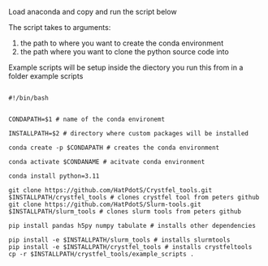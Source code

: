 Load anaconda and copy and run the script below

The script takes to arguments:

1. the path to where you want to create the conda environment
2. the path where you want to clone the python source code into

Example scripts will be setup inside the diectory you run this from in a folder example scripts

```

#!/bin/bash


CONDAPATH=$1 # name of the conda environemt

INSTALLPATH=$2 # directory where custom packages will be installed

conda create -p $CONDAPATH # creates the conda environment

conda activate $CONDANAME # acitvate conda environment

conda install python=3.11

git clone https://github.com/HatPdotS/Crystfel_tools.git $INSTALLPATH/crystfel_tools # clones crystfel tool from peters github 
git clone https://github.com/HatPdotS/Slurm-tools.git  $INSTALLPATH/slurm_tools # clones slurm tools from peters github

pip install pandas h5py numpy tabulate # installs other dependencies

pip install -e $INSTALLPATH/slurm_tools # installs slurmtools
pip install -e $INSTALLPATH/crystfel_tools # installs crystfeltools
cp -r $INSTALLPATH/crystfel_tools/example_scripts .
```